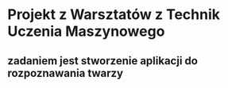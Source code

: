 # Projekt z Warsztatów z Technik Uczenia Maszynowego
## zadaniem jest stworzenie aplikacji do rozpoznawania twarzy